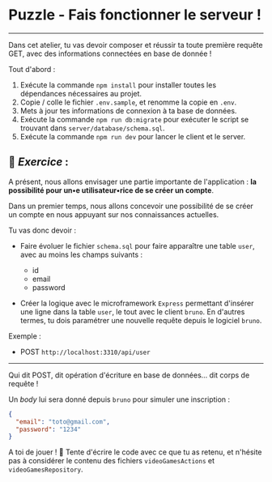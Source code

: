 # Puzzle - Fais fonctionner le serveur !

---

Dans cet atelier, tu vas devoir composer et réussir ta toute première requête GET, avec des informations
connectées en base de donnée !

Tout d'abord :

1. Exécute la commande `npm install` pour installer toutes les dépendances nécessaires au projet. 
2. Copie / colle le fichier `.env.sample`, et renomme la copie en `.env`.
3. Mets à jour tes informations de connexion à ta base de données.
4. Exécute la commande `npm run db:migrate` pour exécuter le script se trouvant dans `server/database/schema.sql`.
5. Exécute la commande `npm run dev` pour lancer le client et le server.

## 🧠 _Exercice_ :

A présent, nous allons envisager une partie importante de l'application : **la possibilité pour un•e utilisateur•rice de se créer un compte**.

Dans un premier temps, nous allons concevoir une possibilité de se créer un compte en nous appuyant sur nos connaissances actuelles.

Tu vas donc devoir :

- Faire évoluer le fichier `schema.sql` pour faire apparaître une table `user`, avec au moins les champs suivants :
  - id
  - email
  - password

- Créer la logique avec le microframework `Express` permettant d'insérer une ligne dans la table `user`, le tout avec le client `bruno`. En d'autres termes, tu dois paramétrer une nouvelle requête depuis le logiciel `bruno`.

Exemple :

  - POST `http://localhost:3310/api/user`

---

Qui dit POST, dit opération d'écriture en base de données... dit corps de requête !

Un _body_ lui sera donné depuis `bruno` pour simuler une inscription :

```json
{
  "email": "toto@gmail.com",
  "password": "1234"
}
```

A toi de jouer ! 🚀 Tente d'écrire le code avec ce que tu as retenu, et n'hésite pas à considérer le contenu des fichiers `videoGamesActions` et `videoGamesRepository`.